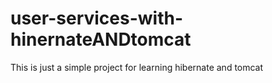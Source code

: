 # user-services-with-hinernateANDtomcat
This is just a simple project for learning hibernate and tomcat
